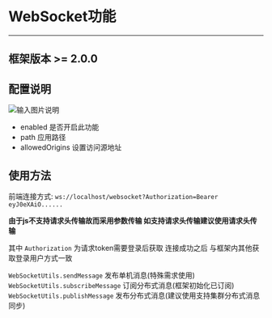 # WebSocket功能
- - -

## 框架版本 >= 2.0.0

## 配置说明

![输入图片说明](https://foruda.gitee.com/images/1688356273985385949/5e4d1de8_1766278.png "屏幕截图")

* enabled 是否开启此功能
* path 应用路径
* allowedOrigins 设置访问源地址

## 使用方法

前端连接方式: `ws://localhost/websocket?Authorization=Bearer eyJ0eXAiO......`

**由于js不支持请求头传输故而采用参数传输 如支持请求头传输建议使用请求头传输**

其中 `Authorization` 为请求token需要登录后获取 连接成功之后 与框架内其他获取登录用户方式一致

`WebSocketUtils.sendMessage` 发布单机消息(特殊需求使用)<br>
`WebSocketUtils.subscribeMessage` 订阅分布式消息(框架初始化已订阅)<br>
`WebSocketUtils.publishMessage` 发布分布式消息(建议使用支持集群分布式消息同步)<br>